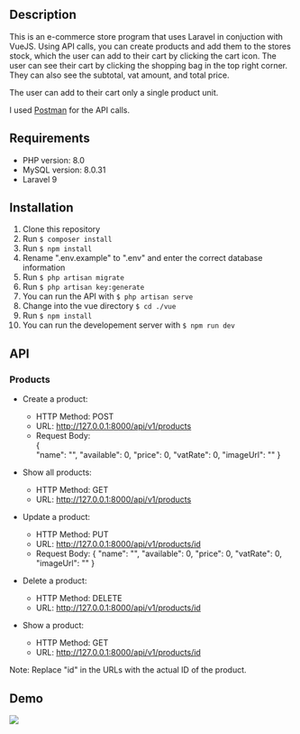 ## Description
This is an e-commerce store program that uses Laravel in conjuction with VueJS. Using API calls, you can create products and add them to the stores stock, which the user can add to their cart by clicking the cart icon. The user can see their cart by clicking the shopping bag in the top right corner. They can also see the subtotal, vat amount, and total price. 

The user can add to their cart only a single product unit.

I used <a href="https://www.postman.com/">Postman</a> for the API calls.

## Requirements
* PHP version: 8.0
* MySQL version: 8.0.31
* Laravel 9

## Installation
1. Clone this repository
2. Run <code>$ composer install</code>
3. Run <code>$ npm install</code>
4. Rename ".env.example" to ".env" and enter the correct database information
5. Run <code>$ php artisan migrate </code>
6. Run <code>$ php artisan key:generate </code>
7. You can run the API with <code>$ php artisan serve </code>
8. Change into the vue directory <code>$ cd ./vue </code>
9. Run <code>$ npm install </code>
10. You can run the developement server with <code>$ npm run dev </code>

## API
### Products
* Create a product:

    * HTTP Method: POST
    * URL: http://127.0.0.1:8000/api/v1/products
    * Request Body: <br>
        {            
            "name": "",
            "available": 0,
            "price": 0,
            "vatRate": 0,
            "imageUrl": ""
        }
    
* Show all products:

    * HTTP Method: GET
    * URL: http://127.0.0.1:8000/api/v1/products
    
* Update a product:

    * HTTP Method: PUT
    * URL: http://127.0.0.1:8000/api/v1/products/id
    * Request Body:
        {
            "name": "",
            "available": 0,
            "price": 0,
            "vatRate": 0,
            "imageUrl": ""
        }
        
* Delete a product:

    * HTTP Method: DELETE
    * URL: http://127.0.0.1:8000/api/v1/products/id
    
* Show a product:

    * HTTP Method: GET
    * URL: http://127.0.0.1:8000/api/v1/products/id
    
Note: Replace "id" in the URLs with the actual ID of the product.

## Demo
![](https://github.com/ricardsupenieks/Arkbauer/blob/main/demo.gif)
